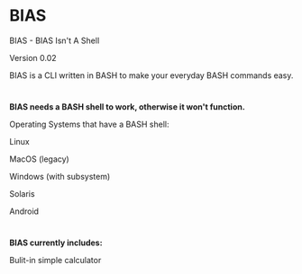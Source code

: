 # BIAS
BIAS - BIAS Isn't A Shell

Version 0.02

BIAS is a CLI written in BASH to make your everyday BASH commands easy.

#

<b>BIAS needs a BASH shell to work, otherwise it won't function.</b>

Operating Systems that have a BASH shell:

Linux

MacOS (legacy)

Windows (with subsystem)

Solaris

Android

#

<b>BIAS currently includes:</b>

Bulit-in simple calculator
